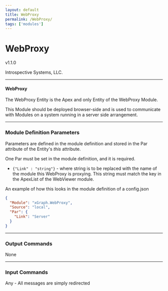 ```yaml
---
layout: default
title: WebProxy
permalink: /WebProxy/
tags: ['modules']
---
```

# WebProxy

v1.1.0

Introspective Systems, LLC.


---
#### WebProxy

The WebProxy Entity is the Apex and only Entity of the WebProxy Module.

This Module should be deployed browser-side and is used to communicate with Modules on a system running in a server side arrangement.


---

### Module Definition Parameters

Parameters are defined in the module definition and stored in the Par attribute
of the Entity's _this_ attribute.

One Par must be set in the module definition, and it is required.

- `{"Link" : "string"}`  - where string is to be replaced with the name of the module this WebProxy is
proxying. This string must match the key in the ApexList of the WebViewer module.

An example of how this looks in the module definition of a config.json

``` json
{
  "Module": "xGraph.WebProxy",
  "Source": "local",
  "Par": {
    "Link": "Server"
  }
}
```

---

### Output Commands

None


---

### Input Commands

Any - All messages are simply redirected
